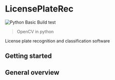 # LicensePlateRec
![Python Basic Build test](https://github.com/grzes5003/LicensePlateRec/workflows/Python%20Basic%20Build%20test/badge.svg)
> OpenCV in python 
 
License plate recognition and classification software

## Getting started

## General overview

